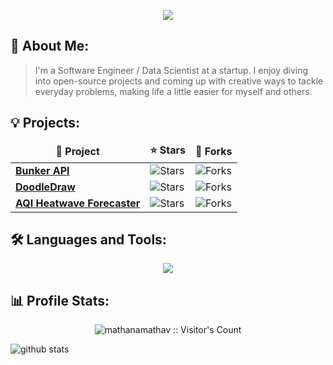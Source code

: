 <p align='center'>
    <img src="https://capsule-render.vercel.app/api?type=waving&color=auto&height=220&section=header&text=Mathan's%20Github&fontSize=90&animation=fadeIn&fontAlignY=38&desc=Profile&descAlignY=60&descAlign=62"/>
</p>

## 🧐 About Me:

> I'm a Software Engineer / Data Scientist at a startup. I enjoy diving into open-source projects and coming up with creative ways to tackle everyday problems, making life a little easier for myself and others.

## 💡 Projects:

<table align="center">
  <thead align="center">
    <tr border: none;>
      <td><b>📘 Project</b></td>
      <td><b>⭐ Stars</b></td>
      <td><b>🤝 Forks</b></td>
    </tr>
  </thead>
  <tbody>
    <tr>
      <td><a href="https://github.com/mathanamathav/bunker-api"><b>Bunker API</b></a></td>
      <td><img alt="Stars" src="https://img.shields.io/github/stars/mathanamathav/bunker-api?style=flat-square&labelColor=343b41"/></td>
      <td><img alt="Forks" src="https://img.shields.io/github/forks/mathanamathav/bunker-api?style=flat-square&labelColor=343b41"/></td>
    </tr>
    <tr>
      <td><a href="https://github.com/mathanamathav/doodledraw"><b>DoodleDraw</b></a></td>
      <td><img alt="Stars" src="https://img.shields.io/github/stars/mathanamathav/doodledraw?style=flat-square&labelColor=343b41"/></td>
      <td><img alt="Forks" src="https://img.shields.io/github/forks/mathanamathav/doodledraw?style=flat-square&labelColor=343b41"/></td>
    </tr>
    <tr>
      <td><a href="https://github.com/NASSCOM-Capgemini-Hackathon/AQI-Heatwave-Forecaster-Application"><b>AQI Heatwave Forecaster</b></a></td>
      <td><img alt="Stars" src="https://img.shields.io/github/stars/NASSCOM-Capgemini-Hackathon/AQI-Heatwave-Forecaster-Application?style=flat-square&labelColor=343b41"/></td>
      <td><img alt="Forks" src="https://img.shields.io/github/forks/NASSCOM-Capgemini-Hackathon/AQI-Heatwave-Forecaster-Application?style=flat-square&labelColor=343b41"/></td>
    </tr>
  </tbody>
</table>

## 🛠️ Languages and Tools:

<p align="center">
  <a href="https://skillicons.dev">
    <img src="https://skillicons.dev/icons?i=git,python,cpp,flask,tensorflow,redis,react,mysql,postgres,postman,bootstrap,html,css,js,php,django,graphql,mongodb,vercel,heroku,photoshop,aws,vscode" />
  </a>
</p>

## 📊 Profile Stats:

<p align="center"> <img src="https://komarev.com/ghpvc/?username=mathanamathav&label=Profile%20views&color=0e75b6&style=flat" alt="mathanamathav :: Visitor's Count"/> </p>

<picture decoding="async" loading="lazy">
  <img alt="github stats" src="https://pixel-profile.vercel.app/api/github-stats?username=mathanamathav&theme=journey&pixelate_avatar=false">
</picture>
